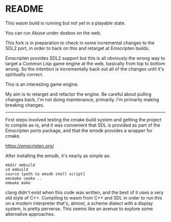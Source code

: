 README
============

This wasm build is running but not yet in a playable state.

You can run Abuse under dosbox on the web.


This fork is in preparation to check in some incremental changes to the SDL2
port, in order to hack on this and retarget at Emscripten builds.

Emscripten provides SDL2 support but this is all obviously the wrong way to
target a Common Lisp game engine at the web, basically from top to bottom
wrong. So the intention is incrementally back out all of the changes until
it's spiritually correct.

This is an interesting game engine.

My aim is to retarget and refactor the engine. Be careful about pulling
changes back, I'm not doing maintenance, primarily. I'm primarily making
breaking changes.

----

First steps involved testing the cmake build system and getting the project
to compile as-is, and it was convenient that SDL is provided as part of the
Emscripten ports package, and that the emsdk provides a wrapper for cmake.

https://emscripten.org/

After installing the emsdk, it's nearly as simple as:

    mkdir embuild
    cd embuild
    source [path to emsdk shell script]
    emcmake cmake ..
    emmake make

clang didn't exist when this code was written, and the best of it uses a
very old style of C++. Compiling to wasm from C++ and SDL in order to run
this on a modern interpreter that's, almost, a scheme dialect with a display
system, is pretty perverse. This seems like an avenue to explore some
alternative approaches.
